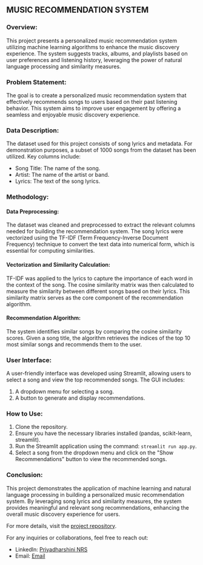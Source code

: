 ## MUSIC RECOMMENDATION SYSTEM

### Overview:
This project presents a personalized music recommendation system utilizing machine learning algorithms to enhance the music discovery experience. The system suggests tracks, albums, and playlists based on user preferences and listening history, leveraging the power of natural language processing and similarity measures.

### Problem Statement:
The goal is to create a personalized music recommendation system that effectively recommends songs to users based on their past listening behavior. This system aims to improve user engagement by offering a seamless and enjoyable music discovery experience.

### Data Description:
The dataset used for this project consists of song lyrics and metadata. For demonstration purposes, a subset of 1000 songs from the dataset has been utilized. Key columns include:

- Song Title: The name of the song.
- Artist: The name of the artist or band.
- Lyrics: The text of the song lyrics.

### Methodology:
#### Data Preprocessing:
The dataset was cleaned and preprocessed to extract the relevant columns needed for building the recommendation system. The song lyrics were vectorized using the TF-IDF (Term Frequency-Inverse Document Frequency) technique to convert the text data into numerical form, which is essential for computing similarities.

#### Vectorization and Similarity Calculation:
TF-IDF was applied to the lyrics to capture the importance of each word in the context of the song. The cosine similarity matrix was then calculated to measure the similarity between different songs based on their lyrics. This similarity matrix serves as the core component of the recommendation algorithm.

#### Recommendation Algorithm:
The system identifies similar songs by comparing the cosine similarity scores. Given a song title, the algorithm retrieves the indices of the top 10 most similar songs and recommends them to the user.

### User Interface:
A user-friendly interface was developed using Streamlit, allowing users to select a song and view the top recommended songs. The GUI includes:
1) A dropdown menu for selecting a song.
2) A button to generate and display recommendations.

### How to Use:
1) Clone the repository.
2) Ensure you have the necessary libraries installed (pandas, scikit-learn, streamlit).
3) Run the Streamlit application using the command: `streamlit run app.py`.
4) Select a song from the dropdown menu and click on the "Show Recommendations" button to view the recommended songs.

### Conclusion:
This project demonstrates the application of machine learning and natural language processing in building a personalized music recommendation system. By leveraging song lyrics and similarity measures, the system provides meaningful and relevant song recommendations, enhancing the overall music discovery experience for users.

For more details, visit the [project repository](https://github.com/prizbot/Music-Recommendation-System.git).

For any inquiries or collaborations, feel free to reach out:
- LinkedIn: [Priyadharshini NRS](https://www.linkedin.com/in/priyadharshininrs)
- Email: [Email](mailto:priyadharshininrs@gmail.com)
